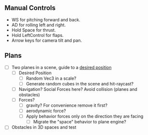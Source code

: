 ## Manual Controls

* WS for pitching forward and back.
* AD for rolling left and right.
* Hold Space for thrust.
* Hold LeftControl for flaps.
* Arrow keys for camera tilt and pan.



## Plans

- [ ] Two planes in a scene, guide to a <u>desired position</u> 
  - [ ] Desired Position
    - [ ] Random Vec3 in a scale?
    - [ ] Generate random cubes in the scene and hit-raycast?
  - [ ] Navigation? Social Forces here? Avoid collision (planes and obstacles)
  - [ ] Forces?
    - [ ] gravity? For convenience remove it first?
    - [ ] aerodynamic force?
    - [ ] Apply behavior forces only on the direction they are facing
      - [ ] Migrate the "space" behavior to plane engine?
- [ ] Obstacles in 3D spaces and test